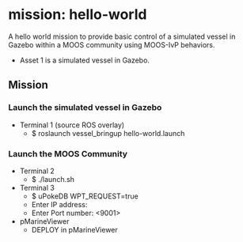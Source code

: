 # mission: hello-world

A hello world mission to provide basic control of a simulated vessel in Gazebo within a MOOS community using MOOS-IvP behaviors. 

* Asset 1 is a simulated vessel in Gazebo.

## Mission
### Launch the simulated vessel in Gazebo
* Terminal 1 (source ROS overlay)
  * $ roslaunch vessel_bringup hello-world.launch
### Launch the MOOS Community
* Terminal 2
  * $ ./launch.sh
* Terminal 3
  * $ uPokeDB WPT_REQUEST=true
  * Enter IP address:  <enter>
  * Enter Port number: <9001> <enter>
* pMarineViewer
  * DEPLOY in pMarineViewer




